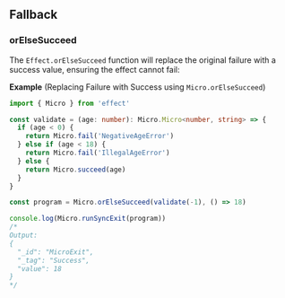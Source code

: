 ## Fallback

### orElseSucceed

The `Effect.orElseSucceed` function will replace the original failure with a success value, ensuring the effect cannot fail:

**Example** (Replacing Failure with Success using `Micro.orElseSucceed`)

```ts twoslash
import { Micro } from 'effect'

const validate = (age: number): Micro.Micro<number, string> => {
  if (age < 0) {
    return Micro.fail('NegativeAgeError')
  } else if (age < 18) {
    return Micro.fail('IllegalAgeError')
  } else {
    return Micro.succeed(age)
  }
}

const program = Micro.orElseSucceed(validate(-1), () => 18)

console.log(Micro.runSyncExit(program))
/*
Output:
{
  "_id": "MicroExit",
  "_tag": "Success",
  "value": 18
}
*/
```
